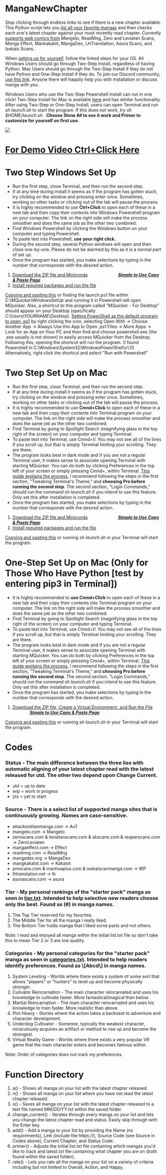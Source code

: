 # MangaNewChapter
<p>Stop clicking through endless links to see if there is a new chapter available. This Python script lets you <a href="README.md#function-directory">list all your favorite mangas</a> and then checks each one's latest chapter against your most recently read chapter. Currently <a href="README.md#Codes">supports web comics from</a> Mangelo, ReadMng, Zero and Leviatan Scans, Manga Effect, Mankakalot, MangaDex, LHTranslation, Asura Scans, and Isekais Scans.</p>

When <a href="#su">setting up for yourself</a>, follow the linked steps for your OS. All Windows Users should go through Two-Step Install, regardless of having Python. Mac Users should go through the Two-Step Install if they do not have Python and One-Step Install if they do. To join our Discord community, <a href="https://discord.gg/f7r8Emws8G">use this link</a>. Anyone there will happily help you with installation or discuss manga with you.

Windows Users who use the Two-Step Powershell Install can run in one click! Two-Step Install for Mac is available <a href="#2m">here</a> and has similar functionality. After using Two-Step or One-Step Install, users can open Terminal and run <em>sh launch.sh</em> to start the program. If this does not work, try <em>sh $HOME/launch.sh</em> . <b>Choose Show All to see it work and Primer to customize for yourself on first use.</b>

<img src="mcheck_ex.png"/>

<a href="https://youtu.be/AyZsZzuTAPg/" target="_blank"><h1><b>For Demo Video Ctrl+Click Here</b></h1></a>

<h1 id="su">Two Step Windows Set Up</h1>
<ul>
  <li>Run the first step, close Terminal, and then run the second step.</li>
  <li>If at any time during install it seems as if the program has gotten stuck, try clicking on the window and pressing enter once. Sometimes, working on other tasks or clicking out of the tab will pause the process.</li>
  <li>It is highly recommended to use <b>Ctrl+Click</b> to open each of these in a new tab and then copy their contents into Windows Powershell program on your computer. The link on the right side will make the process smoother and does the same job as the other two combined.</li>
  <li>Find Windows Powershell by clicking the Windows button on your computer and typing Powershell.</li>
  <li>To paste text into Powershell, <b>use your right click.</b></li>
  <li>During the second step, several Python windows will open and then close one-by-one. Please do not be alarmed by this as it is a normal part of set up.</li>
  <li>Once the program has started, you make selections by typing in the number that corresponds with the desired action.</li>
</ul>
<ol>
  <li><a href="WindowsSetUp\setup.ps1">Download the ZIP file and Miniconda</a> &nbsp;&nbsp;&nbsp;&nbsp;&nbsp;&nbsp;&nbsp;&nbsp;&nbsp;&nbsp;&nbsp;&nbsp;&nbsp;&nbsp;&nbsp;&nbsp;&nbsp;&nbsp;&nbsp;&nbsp;&nbsp;&nbsp;&nbsp;&nbsp;<a href="https://jacobk233811.github.io/MangaNewChapter/#windows-two-step"><em><b>Simple to Use Copy & Paste Page</em></b></a></li>
  <li><a href="WindowsSetUp\setup2.ps1">Install required packages and run the file</a></li>
</ol>
<p><a href="WindowsSetUp\launch.ps1">Copying and pasting this</a> or finding the launch.ps1 file within <em>C:\MQuicker\WindowsSetUp</em> and running it in Powershell will open MQuicker. Also, a shortcut to this program called "MQuicker - For Desktop" should appear on your Desktop (specifically <em>C:\Users\YOURNAME\Desktop</em>).
<a href="https://www.top-password.com/blog/set-ps1-script-to-open-with-powershell-by-default/">Setting PowerShell as the default program to open .ps1</a> by right clicking the icon, selecting Open With -> Choose Another App -> Always Use this App to Open .ps1 Files -> More Apps -> Look for an App on Your PC and then find and choose powershell.exe (the .exe usually is not shown) to easily access MQuicker from the Desktop. Following this, opening the shortcut will run the program.
(I found Powershell in C:\Windows\System32\WindowsPowerShell\v1.0) Alternatively, right click the shortcut and select "Run with Powershell"</p>

<h1 id="2m">Two Step Set Up on Mac</h1>
<ul>
  <li>Run the first step, close Terminal, and then run the second step.</li>
  <li>If at any time during install it seems as if the program has gotten stuck, try clicking on the window and pressing enter once. Sometimes, working on other tasks or clicking out of the tab will pause the process.</li>
  <li>It is highly recommended to use <b>Cmnd+Click</b> to open each of these in a new tab and then copy their contents into Terminal program on your computer. The link on the right side will make the process smoother and does the same job as the other two combined.</li>
  <li>Find Terminal by going to Spotlight Search (magnifying glass in the top right of the screen) on your computer and typing Terminal.</li>
  <li>To paste text into Terminal, use Cmnd+V. You may not see all of the lines if you scroll up, but that is simply Terminal limiting your scrolling. They are there.</li>
  <li>The program looks best in dark mode and if you are not a regular Terminal user, it makes sense to associate opening Terminal with starting MQuicker. You can do both by clicking Preferences in the top left of your screen or simply pressing Cmnd+, within Terminal. <a href="https://www.maketecheasier.com/customize-mac-terminal/">This guide explains the process.</a> I recommend following the steps in the first section, "Tweaking Terminal's Theme," and <b>choosing Pro before running the second step</b>. The second section, "Login Commands," should run the command <em>sh launch.sh</em> if you intend to use this feature. Only set this after installation is completed.</li>
  <li>Once the program has started, you make selections by typing in the number that corresponds with the desired action.</li>
</ul>
<ol>
  <li><a href="MacSetUp\setup.sh">Download the ZIP file and Miniconda</a> &nbsp;&nbsp;&nbsp;&nbsp;&nbsp;&nbsp;&nbsp;&nbsp;&nbsp;&nbsp;&nbsp;&nbsp;&nbsp;&nbsp;&nbsp;&nbsp;&nbsp;&nbsp;&nbsp;&nbsp;&nbsp;&nbsp;&nbsp;&nbsp;<a href="https://jacobk233811.github.io/MangaNewChapter/#mac-two-step"><em><b>Simple to Use Copy & Paste Page</em></b></a></li>
  <li><a href="MacSetUp\setup2.sh">Install required packages and run the file</a></li>
</ol>
<a href="MacSetUp\launch.sh">Copying and pasting this</a> or running <em>sh launch.sh</em> in your Terminal will start the program.
<h1 id="2m">One-Step Set Up on Mac (Only for Those Who Have Python [test by entering pip3 in Terminal])</h1>
<ul>
  <li>It is highly recommended to <b>use Cmnd+Click</b> to open each of these in a new tab and their copy their contents into Terminal program on your computer. The link on the right side will make the process smoother and does the same job as the other two combined.</li>
  <li>Find Terminal by going to Spotlight Search (magnifying glass in the top right of the screen) on your computer and typing Terminal.</li>
  <li>To paste text into Terminal, use Cmnd+V. You may not see all of the lines if you scroll up, but that is simply Terminal limiting your scrolling. They are there.</li>
  <li>The program looks best in dark mode and if you are not a regular Terminal user, it makes sense to associate opening Terminal with starting MQuicker. You can do both by clicking Preferences in the top left of your screen or simply pressing Cmnd+, within Terminal. <a href="https://www.maketecheasier.com/customize-mac-terminal/">This guide explains the process.</a> I recommend following the steps in the first section, "Tweaking Terminal's Theme," and <b>choosing Pro before running the second step</b>. The second section, "Login Commands," should run the command <em>sh launch.sh</em> if you intend to use this feature. Only set this after installation is completed.</li>
  <li>Once the program has started, you make selections by typing in the number that corresponds with the desired action.</li>
</ul>
<ol>
  <li><a href="MacSetUp\setup.sh">Download the ZIP file, Create a Virtual Environment, and Run the File</a> &nbsp;&nbsp;&nbsp;&nbsp;&nbsp;&nbsp;&nbsp;&nbsp;&nbsp;&nbsp;&nbsp;&nbsp;&nbsp;&nbsp;<a href="https://jacobk233811.github.io/MangaNewChapter/#mos"><em><b>Simple to Use Copy & Paste Page</em></b></a></li>
</ol>
<a href="MacSetUp\launch.sh">Copying and pasting this</a> or running <em>sh launch.sh</em> in your Terminal will start the program.

# Codes

### Status - The main difference between the three lies with automatic aligning of your latest chapter read with the latest released for utd. The other two depend upon Change Current.
<ul>
  <li>utd = up to date</li>
  <li>wip = work in progess</li>
  <li>yts = yet to start</li>
</ul>

### Source - There is a select list of supported manga sites that is continuously growing. Names are case-sensitive.
<ul>
  <li>attackontitanmanga.com -> AoT</li>
  <li>mangelo.com -> Mangelo</li>
  <li>zeroscans.com & leviatanscans.com & skscans.com & reaperscans.com -> ZeroLeviatan</li>
  <li>mangaeffect.com -> Effect</li>
  <li>readmng.com -> ReadMng</li>
  <li>mangadex.org -> MangaDex</li>
  <li>mangkakalot.com -> Kakalot</li>
  <li>pmscans.com & manhuaplus.com & isekaiscanmanga.com -> WP</li>
  <li>lhtranslation.net -> lh</li>
  <li>asurascans.com -> asura</li>
 </ul>
 
<h3>Tier - My personal rankings of the "starter pack" manga as seen in <a href="tier.txt">tier.txt</a>. Intended to help selective new readers choose only the best. Found as (#) in manga names.</h3>
<ol>
  <li>The Top Tier reserved for my favorites.</li>
  <li>The Middle Tier for all the manga I really liked.</li>
  <li>The Bottom Tier holds manga that I liked some parts and not others. </li>
 </ol>
 Note: I read and enjoyed all manga within the initial list.txt file so don't take this to mean Tier 2 or 3 are low quality.
 
<h3> Categories - My personal categories for the "starter pack" manga as seen in <a href="categories.txt">categories.txt</a>. Intended to help readers identify preferences. Found as \[Abcd\] in manga names.</h3>
<ol>
  <li>System Leveling - Worlds where there exists a system of some sort that allows "players" or "hunters" to level up and become physically stronger.</li>
  <li>Culivator Reincarnation - The main character reincarnated and uses his knowledge to cultivate faster. More fantastical/magical than below.</li>
  <li>Martial Reincarnation - The main character reincarnated and uses his knowledge to train faster. More realistic than above.</li>
  <li>Plot Heavy - Stories where the action takes a backseat to adventure and character development.</li>
  <li>Underdog Cultivator - Someone, typically the weakest character, miraculously acquires an artifact or method to rise up and become the strongest.</li>
  <li>Virtual Reality Game - Worlds where there exists a very popular VR game that the main character enters and becomes famous within.</li>
 </ol>
 Note: Order of categories does not mark my preferences.
 
# Function Directory
<ol>
  <li>a() - Shows all manga on your list with the latest chapter released.</li>
  <li>n() - Shows all manga on your list where you have not read the latest chapter released.</li>
  <li>s() - Saves all manga on your list with the latest chapter released to a text file named MM/DD/YY.txt within the saved folder.</li>
  <li>change_current() - Iterates through every manga on your list and lets you change the latest chapter read and status. Easily skip through with the Enter key.</li>
  <li>add() - Add a manga to your list by providing the Name (no requirements), Link (include the https://), Source Code (see Source in Codes above), Current Chapter, and Status Code.</li>
  <li>primer() - Adjusts the initial list.txt file containing which mangas you'd like to track and latest.txt file containing what chapter you are on (both found within the saved folder).</li>
  <li>rate() - Lets you rate all the manga on your list on a variety of criteria including but not limited to Overall, Action, and Happy.</li>
</ol>

